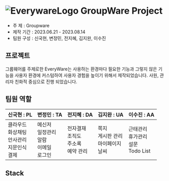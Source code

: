 # ![EverywareLogo]() GroupWare Project 

- 주 제 : Groupware
- 제작 기간 : 2023.06.21 - 2023.08.14 
- 팀원 구성 : 신국현, 변정민, 전지혜, 김지완, 이수진


## 프로젝트
그룹웨어를 주제로한 EveryWare는 사용하는 환경마다 필요한 기능과 그렇지 않은 기능을 사용자 환경에 
커스텀하여 사용자 경험을 높이기 위해서 제작되었습니다. 
사원, 관리자 친화적 중심으로 진행 되었습니다.

## 팀원 역할

| 신국현 : PL                               | 변정민 : TA                            | 전지혜 : DA                       | 김지완 : UA                       | 이수진 : AA                           |
|----------------------------------------|-------------------------------------|--------------------------------|--------------------------------|------------------------------------|
| 클라우드<br/>화상채팅<br/>안사관리<br/>지문인식<br/>결제 | 메신저<br/>일정관리<br/>알람<br/>이메일<br/>로그인 | 전자결재<br/>조직도<br/>주소록<br/>예약 관리 | 쪽지<br/>게시판 관리<br/>마이페이지<br/>날씨 | 근태관리<br/>휴가관리<br/>설문<br/>Todo List |

## Stack


